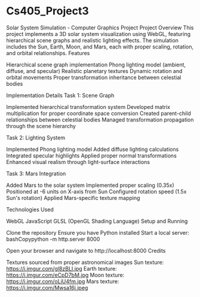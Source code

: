 # Cs405_Project3
Solar System Simulation - Computer Graphics Project
Project Overview
This project implements a 3D solar system visualization using WebGL, featuring hierarchical scene graphs and realistic lighting effects. The simulation includes the Sun, Earth, Moon, and Mars, each with proper scaling, rotation, and orbital relationships.
Features

Hierarchical scene graph implementation
Phong lighting model (ambient, diffuse, and specular)
Realistic planetary textures
Dynamic rotation and orbital movements
Proper transformation inheritance between celestial bodies

Implementation Details
Task 1: Scene Graph

Implemented hierarchical transformation system
Developed matrix multiplication for proper coordinate space conversion
Created parent-child relationships between celestial bodies
Managed transformation propagation through the scene hierarchy

Task 2: Lighting System

Implemented Phong lighting model
Added diffuse lighting calculations
Integrated specular highlights
Applied proper normal transformations
Enhanced visual realism through light-surface interactions

Task 3: Mars Integration

Added Mars to the solar system
Implemented proper scaling (0.35x)
Positioned at -6 units on X-axis from Sun
Configured rotation speed (1.5x Sun's rotation)
Applied Mars-specific texture mapping

Technologies Used

WebGL
JavaScript
GLSL (OpenGL Shading Language)
Setup and Running

Clone the repository
Ensure you have Python installed
Start a local server:
bashCopypython -m http.server 8000

Open your browser and navigate to http://localhost:8000
Credits

Textures sourced from proper astronomical images
Sun texture: https://i.imgur.com/gl8zBLI.jpg
Earth texture: https://i.imgur.com/eCpD7bM.jpg
Moon texture: https://i.imgur.com/oLiU4fm.jpg
Mars texture: https://i.imgur.com/Mwsa16j.jpeg
